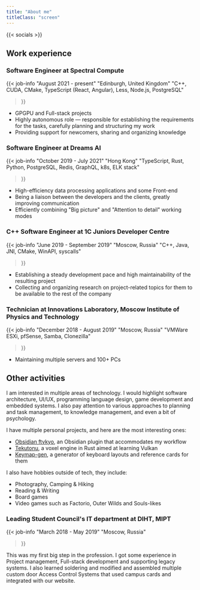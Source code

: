 ```yaml
---
title: "About me"
titleClass: "screen"
---
```


{{< socials >}}

## Work experience

### Software Engineer at Spectral Compute

{{< job-info
    "August 2021 - present"
    "Edinburgh, United Kingdom"
    "C++, CUDA, CMake, TypeScript (React, Angular), Less, Node.js, PostgreSQL"
>}}

- GPGPU and Full-stack projects
- Highly autonomous role — responsible for establishing the requirements for the tasks, carefully planning and structuring my work
- Providing support for newcomers, sharing and organizing knowledge

### Software Engineer at Dreams AI

{{< job-info
    "October 2019 - July 2021"
    "Hong Kong"
    "TypeScript, Rust, Python, PostgreSQL, Redis, GraphQL, k8s, ELK stack"
>}}

- High-efficiency data processing applications and some Front-end
- Being a liaison between the developers and the clients, greatly improving communication
- Efficiently combining "Big picture" and "Attention to detail" working modes

### C++ Software Engineer at 1C Juniors Developer Centre

{{< job-info
    "June 2019 - September 2019"
    "Moscow, Russia"
    "C++, Java, JNI, CMake, WinAPI, syscalls"
>}}

- Establishing a steady development pace and high maintainability of the resulting project
- Collecting and organizing research on project-related topics for them to be available to the rest of the company

### Technician at Innovations Laboratory, Moscow Institute of Physics and Technology

{{< job-info
    "December 2018 - August 2019"
    "Moscow, Russia"
    "VMWare ESXi, pfSense, Samba, Clonezilla"
>}}

- Maintaining multiple servers and 100+ PCs

## Other activities

I am interested in multiple areas of technology.
I would highlight software architecture, UI/UX, programming language design, game development and embedded systems.
I also pay attention to various approaches to planning and task management, to knowledge management, and even a bit of psychology.

I have multiple personal projects, and here are the most interesting ones:

- [Obsidian ftvkyo](/project/obsidian-ftvkyo/), an Obsidian plugin that accommodates my workflow
- [Tekutonu](/project/tekutonu/), a voxel engine in Rust aimed at learning Vulkan
- [Keymap-gen](/project/keymap-gen/), a generator of keyboard layouts and reference cards for them

I also have hobbies outside of tech, they include:

- Photography, Camping & Hiking
- Reading & Writing
- Board games
- Video games such as Factorio, Outer Wilds and Souls-likes

### Leading Student Council's IT department at DIHT, MIPT

{{< job-info
    "March 2018 - May 2019"
    "Moscow, Russia"
>}}

This was my first big step in the profession.
I got some experience in Project management, Full-stack development and supporting legacy systems.
I also learned soldering and modified and assembled multiple custom door Access Control Systems that used campus cards and integrated with our website.
